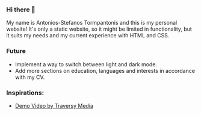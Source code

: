 ### Hi there 👋
My name is Antonios-Stefanos Tormpantonis and this is my personal website! It's only a static website, so it might be limited in functionality, but it suits my needs and my current experience with HTML and CSS.


### Future
- Implement a way to switch between light and dark mode.
- Add more sections on education, languages and interests in accordance with my CV.

### Inspirations:
- [Demo Video by Traversy Media](https://www.youtube.com/watch?v=clwpf3VwCZQ&t=0s)